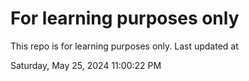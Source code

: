 # For learning purposes only
This repo is for learning purposes only.
Last updated at

Saturday, May 25, 2024 11:00:22 PM

